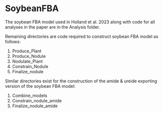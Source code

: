 # SoybeanFBA
The soybean FBA model used in  Holland et al. 2023 along with code for all analyses in the paper are in the Analysis folder. 

Remaining directories are code required to construct soybean FBA model as follows:
1. Produce_Plant
2. Produce_Nodule
3. Nodulate_Plant
4. Constrain_Nodule
5. Finalize_nodule

Similar directories exist for the construction of the amide & ureide exporting version of the soybean FBA model:
1. Combine_models
2. Constrain_nodule_amide
3. Finalize_nodule_amide 

